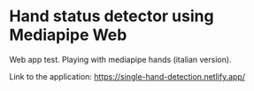 # Hand status detector using Mediapipe Web
Web app test.
Playing with mediapipe hands (italian version).

Link to the application: https://single-hand-detection.netlify.app/
